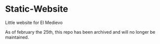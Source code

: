 # Static-Website
Little website for El Medievo

As of february the 25th, this repo has been archived and will no longer be maintained.
